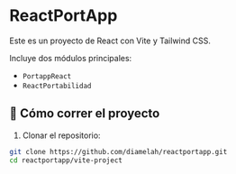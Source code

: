 # ReactPortApp

Este es un proyecto de React con Vite y Tailwind CSS.

Incluye dos módulos principales:

- `PortappReact`
- `ReactPortabilidad`

## 🚀 Cómo correr el proyecto

1. Clonar el repositorio:

```bash
git clone https://github.com/diamelah/reactportapp.git
cd reactportapp/vite-project
```
